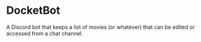 # DocketBot

A Discord bot that keeps a list of movies (or whatever) that can be edited or accessed from a chat channel.
